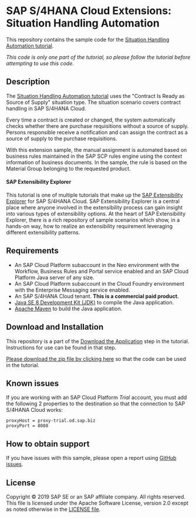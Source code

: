 # SAP S/4HANA Cloud Extensions: Situation Handling Automation
This repository contains the sample code for the [Situation Handling Automation tutorial](http://tiny.cc/s4-situation-handling).

*This code is only one part of the tutorial, so please follow the tutorial before attempting to use this code.*

## Description

The [Situation Handling Automation tutorial](http://tiny.cc/s4-situation-handling) uses the "Contract Is Ready as Source of Supply" situation type. The situation scenario covers contract handling in SAP S/4HANA Cloud.

Every time a contract is created or changed, the system automatically checks whether there are purchase requisitions without a source of supply. Persons responsible receive a notification and can assign the contract as a source of supply to the purchase requisitions.

With this extension sample, the manual assignment is automated based on business rules maintained in the SAP SCP rules engine using the context information of business documents. In the sample, the rule is based on the Material Group belonging to the requested product. 


#### SAP Extensibility Explorer

This tutorial is one of multiple tutorials that make up the [SAP Extensibility Explorer](https://sap.com/extends4) for SAP S/4HANA Cloud.
SAP Extensibility Explorer is a central place where anyone involved in the extensibility process can gain insight into various types of extensibility options. At the heart of SAP Extensibility Explorer, there is a rich repository of sample scenarios which show, in a hands-on way, how to realize an extensibility requirement leveraging different extensibility patterns.


Requirements
-------------
- An SAP Cloud Platform subaccount in the Neo environment with the Workflow, Business Rules and Portal service enabled and an SAP Cloud Platform Java server of any size.
- An SAP Cloud Platform subaccount in the Cloud Foundry environment with the Enterprise Messaging service enabled.
- An SAP S/4HANA Cloud tenant. **This is a commercial paid product.**
- [Java SE 8 Development Kit (JDK)](https://www.oracle.com/technetwork/java/javase/downloads/index.html) to compile the Java application.
- [Apache Maven](http://maven.apache.org/download.cgi) to build the Java application.

Download and Installation
-------------
This repository is a part of the [Download the Application](https://help.sap.com/viewer/160539efd20c4dcea8a1b945ae32500b/SHIP/en-US/26e92fe7b359467cbe10f243e7952a73.html) step in the tutorial. Instructions for use can be found in that step.

[Please download the zip file by clicking here](https://github.com/SAP/s4hana-ext-situation-handling/archive/master.zip) so that the code can be used in the tutorial.


Known issues
---------------------
If you are working with an SAP Cloud Platform _Trial_ account, you must add the following 2 properties to the destination so that the connection to SAP S/4HANA Cloud works:
```
proxyHost = proxy-trial.od.sap.biz
proxyPort = 8080
```

How to obtain support
---------------------
If you have issues with this sample, please open a report using [GitHub issues](https://github.com/SAP/s4hana-ext-situation-handling/issues).

License
-------
Copyright © 2019 SAP SE or an SAP affiliate company. All rights reserved.
This file is licensed under the Apache Software License, version 2.0 except as noted otherwise in the [LICENSE file](LICENSES/Apache-2.0.txt).
